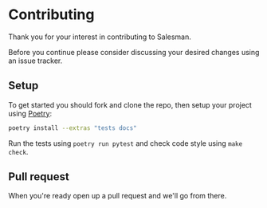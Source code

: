# Contributing

Thank you for your interest in contributing to Salesman. 

Before you continue please consider discussing your desired changes using an issue tracker.

## Setup

To get started you should fork and clone the repo, then setup your project using [Poetry](https://python-poetry.org/):

```bash
poetry install --extras "tests docs"
```

Run the tests using `poetry run pytest` and check code style using `make check`.

## Pull request

When you're ready open up a pull request and we'll go from there.
